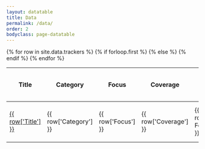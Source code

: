 ```yaml
---
layout: datatable
title: Data
permalink: /data/
order: 2
bodyclass: page-datatable
---
```


<table>
  {% for row in site.data.trackers %}
    {% if forloop.first %}
    <thead>
      <tr>
        <th>Title</th>
        <th>Category</th>
        <th>Focus</th>
        <th>Coverage</th>
        <th>Data Format</th>
        <th>Author</th>
        <th>Target Population</th>
        <th>Sampling</th>
        <th>Time</th>
        <th>Interval of data collection</th>
        <th>Availability of individual level data from pre-CoVID</th>
        <th>Number of observations</th>
        <th>Micro data availablity</th>
        <th class="type">Type</th>
        <th>Level of Observation</th>
      </tr>
    </thead>
    {% else %}
    <tbody>
      <tr>
        <td>
          <a href="{{row['link']}}">
            {{ row['Title'] }}
          </a>
        </td>
        <td class="category">
          {{ row['Category'] }}
        </td>
        <td class="focus">
          {{ row['Focus'] }}
        </td>
        <td class="coverage">
          {{ row['Coverage'] }}
        </td>
        <td class="data-format">
          {{ row['Data Format'] }}
        </td>
        <td class="author">
          {{ row['By'] }}
        </td>
        <td class="target_population">
          {{ row['Target Population'] }}
        </td>
        <td class="target_population">
          {{ row['Sampling'] }}
        </td>
        <td class="time">
          {{ row['Time'] }}
        </td>
        <td class="data_collection_interval">
          {{ row['Interval of data collection'] }}
        </td>
        <td class="individual_level_data">
          {{ row['Availability of individual level data from pre-COVID'] }}
        </td>
        <td class="number_of_observations">
          {{ row['Number of observations'] }}
        </td>
        <td class="micro_data_availability">
          {{ row['Micro data availablity'] }}
        </td>
        <td class="type">
          {{ row['Type'] }}
        </td>
        <td class="level_of_observation">
          {{ row['Level of observation'] }}
        </td>
      </tr>
    </tbody>
    {% endif %}
  {% endfor %}
</table>